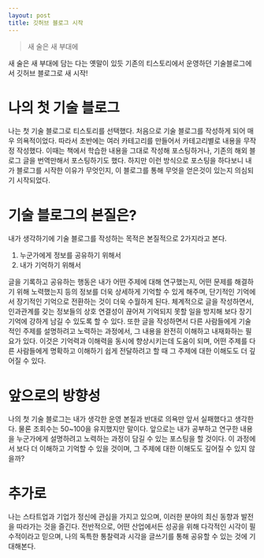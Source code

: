 ```yaml
---
layout: post
title: 깃허브 블로그 시작
---
```


> 새 술은 새 부대에

새 술은 새 부대에 담는 다는 옛말이 있듯 기존의 티스토리에서 운영하던 기술블로그에서 깃허브 블로그로 새 시작!

# 나의 첫 기술 블로그

나는 첫 기술 블로그로 티스토리를 선택했다. 처음으로 기술 블로그를 작성하게 되어 매우 의욕적이었다. 따라서 초반에는 여러 카테고리를 만들어서 카테고리별로 내용을 무작정 작성했다. 이때는 책에서 학습한 내용을 그대로 작성해 포스팅하거나, 기존의 해외 블로그 글을 번역만해서 포스팅하기도 했다. 하지만 이런 방식으로 포스팅을 하다보니 내가 블로그를 시작한 이유가 무엇인지, 이 블로그를 통해 무엇을 얻은것이 있는지 의심되기 시작되었다.

# 기술 블로그의 본질은?

내가 생각하기에 기술 블로그를 작성하는 목적은 본질적으로 2가지라고 본다.

1. 누군가에게 정보를 공유하기 위해서
2. 내가 기억하기 위해서

글을 기록하고 공유하는 행동은 내가 어떤 주제에 대해 연구했는지, 어떤 문제를 해결하기 위해 노력했는지 등의 정보를 더욱 상세하게 기억할 수 있게 해주며, 단기적인 기억에서 장기적인 기억으로 전환하는 것이 더욱 수월하게 된다. 체계적으로 글을 작성하면서, 인과관계를 갖는 정보들의 상호 연결성이 끊어져 기억되지 못할 일을 방지해 보다 장기 기억에 강하게 남길 수 있도록 할 수 있다. 또한 글을 작성하면서 다른 사람들에게 기술적인 주제를 설명하려고 노력하는 과정에서, 그 내용을 완전히 이해하고 내재화하는 필요가 있다. 이것은 기억력과 이해력을 동시에 향상시키는데 도움이 되며, 어떤 주제를 다른 사람들에게 명확하고 이해하기 쉽게 전달하려고 할 때 그 주제에 대한 이해도도 더 깊어질 수 있다.


# 앞으로의 방향성

나의 첫 기술 블로그는 내가 생각한 운영 본질과 반대로 의욕만 앞서 실패했다고 생각한다. 물론 조회수는 50~100을 유지했지만 말이다. 앞으로는 내가 공부하고 연구한 내용을 누군가에게 설명하려고 노력하는 과정이 담길 수 있는 포스팅을 할 것이다. 이 과정에서 보다 더 이해하고 기억할 수 있을 것이며, 그 주제에 대한 이해도도 깊어질 수 있지 않을까? 


# 추가로
나는 스타트업과 기업가 정신에 관심을 가지고 있으며, 이러한 분야의 최신 동향과 발전을 따라가는 것을 즐긴다. 전반적으로, 어떤 산업에서든 성공을 위해 다각적인 시각이 필수적이라고 믿으며, 나의 독특한 통찰력과 시각을 글쓰기를 통해 공유할 수 있는 것에 기대해본다.